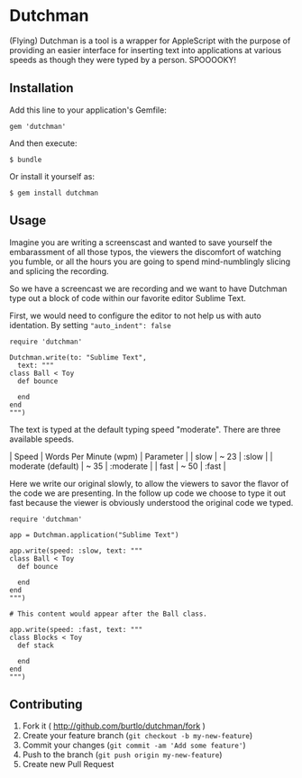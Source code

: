 # Dutchman

(Flying) Dutchman is a tool is a wrapper for AppleScript with the purpose of
providing an easier interface for inserting text into applications at various
speeds as though they were typed by a person. SPOOOOKY!

## Installation

Add this line to your application's Gemfile:

    gem 'dutchman'

And then execute:

    $ bundle

Or install it yourself as:

    $ gem install dutchman

## Usage

Imagine you are writing a screenscast and wanted to save yourself the
embarassment of all those typos, the viewers the discomfort of watching you
fumble, or all the hours you are going to spend mind-numblingly slicing and
splicing the recording.

So we have a screencast we are recording and we want to have Dutchman type
out a block of code within our favorite editor Sublime Text.

First, we would need to configure the editor to not help us with auto
identation. By setting `"auto_indent": false`

```
require 'dutchman'

Dutchman.write(to: "Sublime Text",
  text: """
class Ball < Toy
  def bounce

  end
end
""")
```

The text is typed at the default typing speed "moderate". There are three
available speeds.

| Speed              | Words Per Minute (wpm) | Parameter |
| slow               | ~ 23                   | :slow     |
| moderate (default) | ~ 35                   | :moderate |
| fast               | ~ 50                   | :fast     |


Here we write our original slowly, to allow the viewers to savor the flavor of
the code we are presenting. In the follow up code we choose to type it out fast
because the viewer is obviously understood the original code we typed.

```
require 'dutchman'

app = Dutchman.application("Sublime Text")

app.write(speed: :slow, text: """
class Ball < Toy
  def bounce

  end
end
""")

# This content would appear after the Ball class.

app.write(speed: :fast, text: """
class Blocks < Toy
  def stack

  end
end
""")
```

## Contributing

1. Fork it ( http://github.com/burtlo/dutchman/fork )
2. Create your feature branch (`git checkout -b my-new-feature`)
3. Commit your changes (`git commit -am 'Add some feature'`)
4. Push to the branch (`git push origin my-new-feature`)
5. Create new Pull Request
